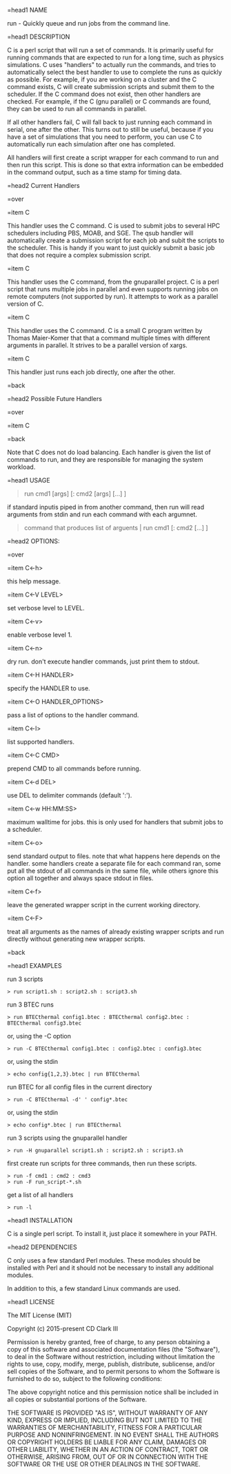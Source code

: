 =head1 NAME

run - Quickly queue and run jobs from the command line.

=head1 DESCRIPTION

C<run> is a perl script that will run a set of commands.
It is primarily useful for running commands that are expected to run for a long
time, such as physics simulations.  C<run> uses "handlers" to actually run the
commands, and tries to automatically select the best handler to use to complete
the runs as quickly as possible. For example, if you are working on a cluster
and the C<qsub> command exists, C<run> will create submission scripts and submit
them to the scheduler.  If the C<qsub> command does not exist, then other handlers
are checked. For example, if the C<parallel> (gnu parallel) or C<xjobs> commands
are found, they can be used to run all commands in parallel.

If all other handlers fail, C<run> will fall back to just running each command
in serial, one after the other.  This turns out to still be useful, because if
you have a set of simulations that you need to perform, you can use C<run> to
automatically run each simulation after one has completed.

All handlers will first create a script wrapper for each command to run and
then run this script.  This is done so that extra information can be embedded
in the command output, such as a time stamp for timing data.


=head2 Current Handlers

=over

=item C<qsub>

This handler uses the C<qsub> command. C<qsub> is used to submit jobs to several HPC
schedulers including PBS, MOAB, and SGE. The qsub handler will automatically
create a submission script for each job and subit the scripts to the scheduler.
This is handy if you want to just quickly submit a basic job that does not
require a complex submission script.

=item C<gnuparallel>

This handler uses the C<parallel> command, from the gnuparallel project. C<parallel> is a
perl script that runs multiple jobs in parallel and even supports running jobs on remote computers
(not supported by run). It attempts to work as a parallel version of C<xargs>.

=item C<xjobs>

This handler uses the C<xjobs> command. C<xjobs> is a small C program written by Thomas Maier-Komer that
that a command multiple times with different arguments in parallel.
It strives to be a parallel version of xargs.

=item C<serial>

This handler just runs each job directly, one after the other.

=back

=head2 Possible Future Handlers

=over

=item C<pexec>

=back

Note that C<run> does not do load balancing. Each handler is given the list of commands to run, and they are responsible
for managing the system workload.

=head1 USAGE

  > run cmd1 [args] [: cmd2 [args] [...] ]

  if standard inputis piped in from another command, then run will read arguments from stdin and run each command with
  each argumnet.

  > command that produces list of arguents | run cmd1 [: cmd2 [...] ]
 

=head2 OPTIONS:

=over

=item C<-h> 

this help message.

=item C<-V LEVEL>

set verbose level to LEVEL.
  
=item C<-v>

enable verbose level 1.

=item C<-n>

dry run. don't execute handler commands, just print them to stdout.

=item C<-H HANDLER>

specify the HANDLER to use.

=item C<-O HANDLER_OPTIONS>

pass a list of options to the handler command.

=item C<-l>

list supported handlers.

=item C<-C CMD>

prepend CMD to all commands before running.

=item C<-d DEL>

use DEL to delimiter commands (default ':').

=item C<-w HH:MM:SS>

maximum walltime for jobs. this is only used for handlers that submit jobs to a scheduler.

=item C<-o>

send standard output to files. note that what happens here depends on the handler. some
handlers create a separate file for each command ran, some put all the stdout of all commands
in the same file, while others ignore this option all together and always space stdout in files.

=item C<-f>

leave the generated wrapper script in the current working directory.

=item C<-F>

treat all arguments as the names of already existing wrapper scripts and run directly without generating new wrapper scripts.

=back

=head1 EXAMPLES

run 3 scripts

    > run script1.sh : script2.sh : script3.sh

run 3 BTEC runs

    > run BTECthermal config1.btec : BTECthermal config2.btec : BTECthermal config3.btec

or, using the -C option

    > run -C BTECthermal config1.btec : config2.btec : config3.btec

or, using the stdin

    > echo config{1,2,3}.btec | run BTECthermal

run BTEC for all config files in the current directory

    > run -C BTECthermal -d' ' config*.btec

or, using the stdin

    > echo config*.btec | run BTECthermal

run 3 scripts using the gnuparallel handler

    > run -H gnuparallel script1.sh : script2.sh : script3.sh

first create run scripts for three commands, then run these scripts.

    > run -f cmd1 : cmd2 : cmd3
    > run -F run_script-*.sh

get a list of all handlers

    > run -l

=head1 INSTALLATION

C<run> is a single perl script. To install it, just place it somewhere in your PATH.

=head2 DEPENDENCIES

C<run> only uses a few standard Perl modules. These modules should be installed with Perl
and it should not be necessary to install any additional modules.

In addition to this, a few standard Linux commands are used.

=head1 LICENSE

The MIT License (MIT)

Copyright (c) 2015-present CD Clark III

Permission is hereby granted, free of charge, to any person obtaining a copy
of this software and associated documentation files (the "Software"), to deal
in the Software without restriction, including without limitation the rights
to use, copy, modify, merge, publish, distribute, sublicense, and/or sell
copies of the Software, and to permit persons to whom the Software is
furnished to do so, subject to the following conditions:

The above copyright notice and this permission notice shall be included in
all copies or substantial portions of the Software.

THE SOFTWARE IS PROVIDED "AS IS", WITHOUT WARRANTY OF ANY KIND, EXPRESS OR
IMPLIED, INCLUDING BUT NOT LIMITED TO THE WARRANTIES OF MERCHANTABILITY,
FITNESS FOR A PARTICULAR PURPOSE AND NONINFRINGEMENT. IN NO EVENT SHALL THE
AUTHORS OR COPYRIGHT HOLDERS BE LIABLE FOR ANY CLAIM, DAMAGES OR OTHER
LIABILITY, WHETHER IN AN ACTION OF CONTRACT, TORT OR OTHERWISE, ARISING FROM,
OUT OF OR IN CONNECTION WITH THE SOFTWARE OR THE USE OR OTHER DEALINGS IN
THE SOFTWARE.


